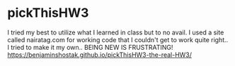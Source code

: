 # pickThisHW3
I tried my best to utilize what I learned in class but to no avail. I used a site called  nairatag.com for working code that I couldn't get to work quite right.. I tried to make it my own.. BEING NEW IS FRUSTRATING!
https://benjaminshostak.github.io/pickThisHW3-the-real-HW3/
